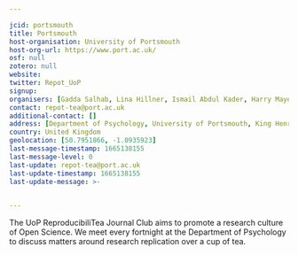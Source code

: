 ```yaml
---

jcid: portsmouth
title: Portsmouth
host-organisation: University of Portsmouth
host-org-url: https://www.port.ac.uk/
osf: null
zotero: null
website: 
twitter: Repot_UoP
signup: 
organisers: [Gadda Salhab, Lina Hillner, Ismail Abdul Kader, Harry Mayes]
contact: repot-tea@port.ac.uk
additional-contact: []
address: [Department of Psychology, University of Portsmouth, King Henry Building, PO1 2DY, Hampshire]
country: United Kingdom
geolocation: [50.7951866, -1.0935923]
last-message-timestamp: 1665138155
last-message-level: 0
last-update: repot-tea@port.ac.uk
last-update-timestamp: 1665138155
last-update-message: >-
  

---
```


The UoP ReproducibiliTea Journal Club aims to promote a research culture of Open Science. We meet every fortnight at the Department of Psychology to discuss matters around research replication over a cup of tea.

